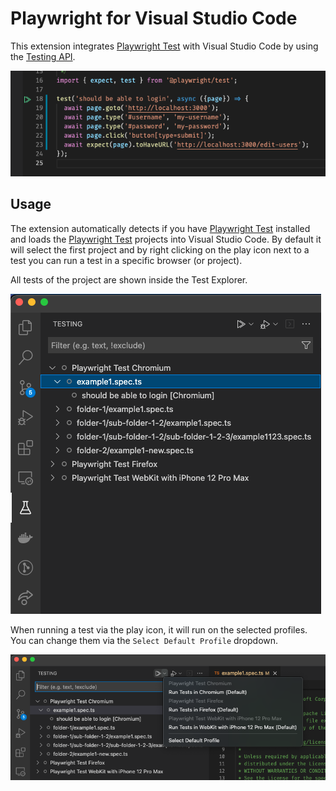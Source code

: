 # Playwright for Visual Studio Code

This extension integrates [Playwright Test] with Visual Studio Code by using the [Testing API](https://code.visualstudio.com/api/extension-guides/testing).

![Example test](./images/example-test.png)

## Usage

The extension automatically detects if you have [Playwright Test] installed and loads the [Playwright Test] projects into Visual Studio Code. By default it will select the first project and by right clicking on the play icon next to a test you can run a test in a specific browser (or project).

All tests of the project are shown inside the Test Explorer.

![Test Explorer](./images/test-explorer.png)

When running a test via the play icon, it will run on the selected profiles. You can change them via the `Select Default Profile` dropdown.

![Select default project](./images/select-default-project.png)

[Playwright Test]: https://playwright.dev/docs/intro/#first-test